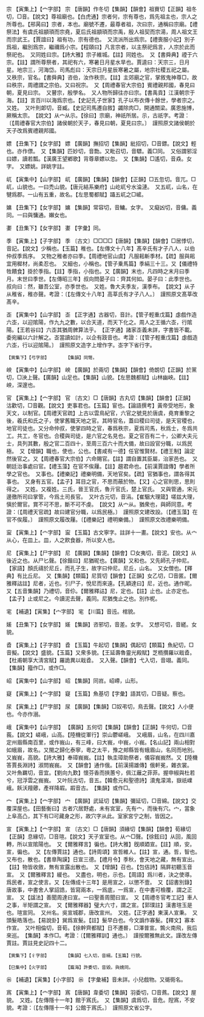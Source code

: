 <!-- { "loadSidebar": true } -->
宗	【寅集上】【宀字部】	宗	【唐韻】作冬切【集韻】【韻會】祖賨切【正韻】祖冬切，□音。【說文】尊祖廟也。【白虎通】宗者何，宗有尊也，爲先祖主也，宗人之所尊也。【郉昺曰】宗者，本也。廟號不遷，最尊者祖，次曰宗，通稱曰宗廟。【禮祭法】有虞氏祖顓頊而宗堯，夏后氏祖顓頊而宗禹，殷人祖契而宗湯，周人祖文王而宗武王。【賈誼曰】祖有功，宗有德也。　又流派所出爲宗。【禮喪服小記】別子爲祖，繼別爲宗，繼禰爲小宗。【程頤曰】凡言宗者，以主祭祀爲言，人宗於此而祭祀也。　又同姓曰宗。【詩大雅】宗子維城。【註】同姓也。　又【書舜典】禋于六宗。【註】謂所尊祭者，其祀有六，寒暑日月星水旱也。賈逵曰：天宗三，日月星。地宗三，河海岱。司馬彪曰：天宗日月星辰寒暑之屬，地宗社稷五祀之屬。　又秩宗，官名。【書舜典】咨伯，汝作秩宗。【註】主郊廟之官，掌敘鬼神尊□，故曰秩宗，周禮謂之宗伯。又曰祝宗。　又【周禮春官大宗伯】賓禮親邦國，春見曰朝，夏見曰宗。　又瞽宗，殷學名。　又人物所歸往亦曰宗。【書禹貢】江漢朝宗于海。【註】言百川以海爲宗也。【史記孔子世家】孔子以布衣傳十餘世，學者宗之。　又姓。　又叶則郞切，音臧。【史記司馬遷自敘】蠲除肉□，開通關梁。廣恩施博，厥稱太宗。　【說文】从宀从示。【徐曰】宗廟，神祇所居。示，古祇字。考證：〔【周禮春官大宗伯】諸侯朝於天子，春見曰朝，夏見曰宗。〕　謹照原文諸侯朝於天子改爲賓禮親邦國。 

嫖	【丑集下】【女字部】	嫖	【廣韻】撫招切【集韻】紕招切，□音鏢。【說文】輕也。亦作僄。　又【集韻】匹妙切，音勡。又毗召切，音驃。義□同。　又俗謂邪淫曰嫖，讀若瓢。【漢廣王望鄕歌】背尊章嫖以忽。　又【集韻】□遙切，音猋。女字。　又嫖姚。詳姚字註。

屼	【寅集中】【山字部】	屼	【廣韻】【集韻】【韻會】【正韻】□五忽切。音兀。□屼，山貌也。一曰禿山貌。【唐元結系樂府】山屹屼兮水淪漣。　又五屼，山名，在犍爲郡。一山有五重，故名。【左思蜀都賦】躡五屼之□嵼。

嫞	【丑集下】【女字部】	嫞	【集韻】常容切，音鱅。女字。　又癡凶切，音傭。義同。一曰與慵通。嬾女也。

嬱	【丑集下】【女字部】	嬱	【字彙】同。

季	【寅集上】【子字部】	季	〔古文〕□□□□【唐韻】【集韻】【韻會】□居悸切，音記。【說文】少稱也。【玉篇】稚也。【左傳文十八年】髙辛氏有才子八人，以伯仲叔季爲序。　又物之稚者亦曰季。【周禮地官山虞】凡服耜斬季材。【疏】服與耜宜用穉材，尚柔忍也。　又細也，小稱也。【管子乗馬篇】季絹三十三。又【儀禮特牲饋食】掛於季指。【註】季指，小指也。又【廣韻】末也，凡四時之末月曰季月。末世曰季世。【左傳昭三年】叔向問晏子曰：齊其何如。晏子曰：此季世也。叔向曰：然，雖吾公室，亦季世也。　又姓。魯大夫季友，漢季布。　【說文】从子从稚省，稚亦聲。考證：〔【左傳文十八年】高莘氏有才子八人。〕　謹照原文髙莘改髙辛。 

峜	【寅集中】【山字部】	峜	【正字通】古器切，音計。【管子輕重戊篇】虙戲作造六峜，以迎隂陽，作九九之數，以合天道，而天下化之。周人之王循六峜，行隂陽。【王若谷曰】六峜其猶周髀算法乎。　【正字通】諸家峜義未詳，字書皆不載。委宛編以六計解之。峜當讀如計，以企有跂音也。考證：〔【管子輕重戊篇】虙戲造六峜，行以迎隂陽。〕　謹照原文造字上增作字。峜字下省行字。 

	【寅集下】【弓字部】		【集韻】同彆。

岟	【寅集中】【山字部】	岟	【廣韻】於兩切【集韻】【韻會】倚朗切【正韻】於黨切，□泱上聲。【廣韻】山足也。【集韻】山貌。【左思魏都賦】山林幽岟。【註】岟，深邃也。

官	【寅集上】【宀字部】	官	〔古文〕□【唐韻】古丸切【集韻】【韻會】【正韻】沽歡切，□音觀。【說文】吏事君也。【玉篇】宦也。【論語撰考】黃帝受地形，象天文，以制官。【周禮天官疏】上古以雲鳥紀官，六官之號見於唐虞，堯育重黎之後，羲氏和氏之子，使掌舊職天地之官。其時官名，蓋曰稷曰司徒，是天官稷也，地官司徒也。又分命仲叔，使掌四時之官，春爲秩宗，夏爲司馬，秋爲士，冬爲共工。共工，冬官也。合稷與司徒，是六官之名見也。夏之官百有二十，公卿大夫元士，具列其數，殷之官二百四十，至周三百六十而大備，故曰設官分職，以爲民極。　又【增韻】職也，使也，公也。【書咸有一德】任官惟賢材。【禮王制】論定然後官之。又【周禮春官大宗伯】六命賜官。【註】謂自置其臣屬，治家邑也。　又朝廷治事處曰官。【禮玉藻】在官不俟屨。【註】趨君命也。【前漢賈誼傳】學者所學之官也。　又事也。【禮樂記】禮樂明備，天地官矣。【疏】官猶事也，謂各得其事也。　又身有五官。【孟子】耳目之官，不思而蔽於物。【又】心之官則思，思則得之。　又姓。又複姓。三氏，晉王官氏，魯亓官氏，楚上官氏。　又與管通，宋元邊徼所司曰掌管，今爲土司長官。　又叶古元切，音涓。【崔駰大理箴】嗟兹大理，愼於爾官。賞不可不思，斷不可不虔。　【說文】从宀从。猶衆也，與師同意。考證：〔【周禮天官疏】故曰建官分職，以爲民極。〕　謹照原文建改設。〔【禮玉藻】在官不俟履。〕　謹照原文履改屨。〔【禮樂記】禮明樂備。〕　謹照原文改禮樂明備。 

寍	【寅集上】【宀字部】	寍	【玉篇】古文寧字。註詳十一畫。【說文】安也。从宀从心，在皿上。皿，人之飮食器，所以安人也。

尼	【寅集上】【尸字部】	尼	【廣韻】【集韻】【韻會】□女夷切，音泥。【說文】从後近之也。从尸匕聲。【徐鍇曰】尼猶昵也。【廣韻】又和也。又先師孔子仲尼。【家語】顏氏禱於尼丘，而孔子生，故字曰仲尼。尼丘，山名。　又女僧也。【釋典】有比丘尼。　又【集韻】【類篇】尼質切【韻會】【正韻】女乙切，□音匿。【爾雅釋詁註】尼者，近也。引尸子，悅尼而來遠。【孔穎達曰】尼，近也。通作昵。　又【五音集韻】乃禮切，音伱。【爾雅釋詁】尼，定也。【註】止也。止亦定也。【孟子】止或尼之。今讀泥去聲，義同。尼猶曳止之也。別作柅。

宒	【補遺】【寅集】【宀字部】	宒	【川篇】音迍。棺貌。

嫅	【丑集下】【女字部】	嫅	【集韻】咨邪切，音差。女字。　又想可切，音縒。女貌。

孴	【寅集上】【子字部】	孴	【玉篇】牛起切【集韻】偶起切【類篇】魚紀切，□音擬。【說文】盛貌。【玉篇】又衆多貌。【王延壽魯靈光殿賦】芝栭攢羅以戢孴。【杜甫朝享大淸宮賦】羅詭異以戢孴。　又入聲。【韻會】弋入切，音翊。義同。　【集韻】籀作□，或作□。

岹	【寅集中】【山字部】	岹	【集韻】同岧。岹嵽，山形。

寲	【寅集上】【宀字部】	寲	【玉篇】魚基切【字彙】語其切，□音疑。察也。

尿	【寅集上】【尸字部】	尿	【廣韻】【集韻】□奴弔切，鳥去聲。【說文】人小便也。今亦作溺。

峨	【寅集中】【山字部】		【廣韻】五何切【集韻】【韻會】【正韻】牛何切，□音莪。【說文】嵯峨，山高。【陸機從軍行】崇山鬱嵯峨。　又峨眉，山名，在四川嘉定州眉縣南百里，或作峩山，有三峰，曰大峩，中峩，小峩。【名山記】兩山相對如蛾眉，故名。又閩之歸化泰寧，粵之太平，豫之郟縣皆有蛾眉山，名同而地別。　又峩峩，高貌。【詩大雅】奉璋峩峩。【註】執圭璋助祭者，儀容峩峩然。又【陸機答賈長淵詩】淑問峩峩。　又【韻會】通作俄。【前漢揚雄傳】俄軒冕，雜衣裳。　又叶魚羈切，音宜。【劉向九歎】懷芬香而挾蕙兮，佩江蘺之菲菲。握申椒與杜若兮，冠浮雲之峩峩。　又叶阮古切，音五。【韓愈元和聖德詩】瀆鬼濛鴻，嶽祇嶫峨。飫沃羶薌，產祥降嘏。嘏音古。　【集韻】或作□。

宀	【寅集上】【宀字部】	宀	【廣韻】武延切【集韻】彌延切，□音綿。【說文】交覆深屋也。【田藝衡曰】古者穴居野處，未有宮室，先有宀，而後有穴。宀，當象上阜高凸，其下有□可藏身之形，故穴字从此。室家宮宁之制，皆因之。

宣	【寅集上】【宀字部】	宣	〔古文〕□【唐韻】須緣切【集韻】【韻會】荀緣切【正韻】息緣切，□音瑄。【說文】天子宣室也。从宀□聲。【徐鉉曰】从回，風回轉，所以宣隂陽也。　又【爾雅釋言】徧也。【詩大雅】旣順廼宣。【註】順，安。宣，徧也。　又【左傳賈註】通也。【詩周頌】宣哲維人。【註】宣，通。哲，智也。　又布也，散也。【書臯陶謨】日宣三德。【禮月令】季秋，會天地之藏，無有宣出。【註】物皆收斂，無有宣露出散也。　又【增韻】召也。【包佶詩】隔屛初聽玉音宣。　又【爾雅釋言】緩也。　又盡也，明也，示也。【周語】爲川者，決之使導。爲民者，宣之使言。又【左傳成十三年】是用宣之，以懲不壹。　又【詔書別錄】唐故事，中書舍人掌詔誥，皆寫兩本，一爲底，一爲宣，在中書可檢覆，謂之正宣。　又【諡法】善聞周達曰宣。一曰聖善周聞曰宣。　又【周禮冬官考工記】車人之事，半矩謂之宣。　又【爾雅釋器】璧大六寸，謂之宣。【郭璞註】漢書瑄玉是也。瑄宣同。　又州名。吳宣城郡，唐改宣州。　又姓。【正字通】東漢人宣秉。　又頭髮皓落也。【易說卦】巽爲宣髮。【註】髮早白也。今文譌作寡髮。【釋文】寡本作宣。　又叶相倫切，音荀。【徐幹齊都賦】日不遷晷，□澤普宣。鶉火南飛，我后來巡。　【集韻】本作□。考證：〔【爾雅釋訓】通也。〕　謹按爾雅無此文。謹改左傳賈註。賈註見史記四十二。 

	【寅集下】【彳字部】		【集韻】七入切，音緝。【玉篇】行貌。

	【巳集中】【火字部】		【篇海】許委切，音毀。與媿同。

尜	【補遺】【寅集】【小字部】	尜	【字彙補】音未詳。小兒戲物。又衚衕名。

寪	【寅集上】【宀字部】	寪	【唐韻】韋委切【集韻】羽委切，□音蔿。【說文】屋貌。　又姓。【左傳隱十一年】館于寪氏。　又【集韻】虞爲切，音危。隉寪，不安貌。考證：〔【左傳隱十一年】公館于寪氏。〕　謹照原文省公字。

